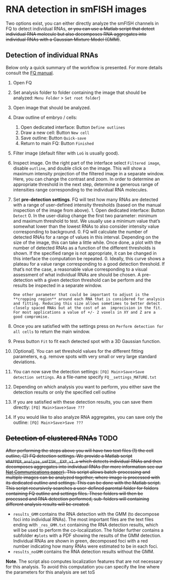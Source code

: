 # RNA detection in smFISH images

Two options exist, you can either directly analyze the smFISH channels in FQ to
detect individual RNAs, ~~or you can use a Matlab script that detect individual RNA
molecule but also decomposes RNA aggregates into individual RNAs with a Gaussian
Mixture Model (GMM)~~.

## Detection of individual RNAs

Below only a quick summary of the workflow is presented. For more details consult
the [FQ manual](<>).

1.  Open FQ
2.  Set analysis folder to folder containing the image that should be analyzed:
    `Menu Folder` > `Set root folder`)
3.  Open image that should be analyzed.
4.  Draw outline of embryo / cells:
    1.  Open dedicated interface: 	Button	`Define outlines`
    2.  Draw a new cell: Button	`New cell`
    3.  Save outline: Button	`Quick-save`
    4.  Return to main FQ: Button 	`Finished`
5.  Filter image (default filter with `LoG` is usually good).
6.  Inspect image. On the right part of the interface select `Filtered image`,
    disable `outline`, and double click on the image. This will show a maximum
    intensity projection of the filtered image in a separate window. Here, you can
    change the contrast and zoom. In order to determine an appropriate threshold
    in the next step, determine a generous range of intensities range corresponding
    to the individual RNA molecules.
7.  Set **pre-detection settings**. FQ will test how many RNAs are detected with a
    range of user-defined intensity thresholds (based on the manual inspection of
    the image from above).
        1. Open dedicated interface:	Button `Detect`
        0. In the user-dialog change the first two parameter: minimum and maximum
           threshold to test. We usually use a minimum value that’s somewhat lower
           than the lowest RNAs to also consider intensity value corresponding to background.
        0. FQ will calculate the number of detected RNAs for a range of values in
           this interval. Depending on the size of the image, this can take a little while. Once done, a plot with the number of detected RNAs as a function of the different thresholds is shown. If the specified range is not appropriate, it can be changed in this interface the computation be repeated.
         0. Ideally, this curve shows a plateau for a value range corresponding to a
           good detection threshold. If that’s not the case, a reasonable value
           corresponding to a visual assessment of what individual RNAs are should be chosen. A pre-detection with a given detection threshold can be perform and the results be inspected in a separate window.

        One other parameter that could be important to adjust is the **cropping region** around each RNA that is considered for analysis and fitting. Reducing this size allows sometimes to better detect closely spaced RNAs but at the cost of an  imprecision in the fit. For most applications a value of +/- 2 voxels in XY and Z are a good compromise.

8.  Once you are satisfied with the settings press on `Perform detection for all cells` to return the main window.
9.  Press button `Fit` to fit each detected spot with a 3D Gaussian function.
10. [Optional]. You can set threshold values for the different fitting parameters,
    e.g. remove spots with very small or very large standard deviations.
11. You can now save the detection settings: `[FQ] Main`>`Save`>`Save detection settings`.
    As a file-name specify `FQ__settings_MATURE.txt`
12. Depending on which analysis you want to perform, you either save the detection
    results or only the specified cell outline
13. If you are satisfied with these detection results, you can save them directly:  `[FQ] Main`>`Save`>`Save ???`
14. If you would like to also analyze RNA aggregates, you can save only the outline: `[FQ] Main`>`Save`>`Save ???`

## ~~Detection of clustered RNAs~~ **TODO**

~~After performing the steps above you will have two text files (1) the cell outline,
(2) FQ detection settings. We provide a Matlab script `WRAPPER_analyze_smFISH__EXP_v1.m`
which detects individual RNAs and then decomposes aggregates into individual RNAs
(for more information see our [Nat Communications paper](ToBeAdded)). This
script allows batch-processing and multiple images can be analyzed together, where image is processed with its dedicated outline and settings. This can be done with the Matlab script. This script recursively searches a user-defined parental folder for folders containing FQ outline and settings files. These folders will then be processed and RNA detection performed, sub-folders will containing different analysis results will be created.~~

-   `results_GMM` contains the RNA detection with the GMM (to decompose foci into
    individual RNAs). The most important files are the text files ending
    with `_res_GMM.txt` containing the RNA detection results, which will be used
    to perform the co-localization. The folder further contains a subfolder `#plots`
    with a PDF showing the results of the GMM detection. Individual RNAs are
     shown in green, decomposed foci with a red number indicating how many RNAs
    were estimated to be in each foci.
-   `results_noGMM` contains the RNA detection results without the GMM.

**Note**. The script also computes localization features that are not necessary
for this analysis. To avoid this computation you can specify the line where
the parameters for this analysis are set toS
